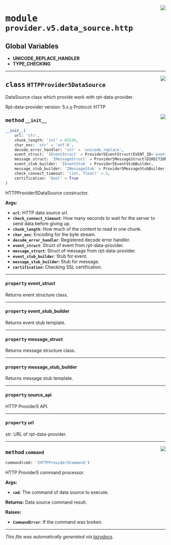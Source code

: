 <!-- markdownlint-disable -->

<a href="../../th2_data_services/provider/v5/data_source/http.py#L0"><img align="right" style="float:right;" src="https://img.shields.io/badge/-source-cccccc?style=flat-square"></a>

# <kbd>module</kbd> `provider.v5.data_source.http`




**Global Variables**
---------------
- **UNICODE_REPLACE_HANDLER**
- **TYPE_CHECKING**


---

<a href="../../th2_data_services/provider/v5/data_source/http.py#L43"><img align="right" style="float:right;" src="https://img.shields.io/badge/-source-cccccc?style=flat-square"></a>

## <kbd>class</kbd> `HTTPProvider5DataSource`
DataSource class which provide work with rpt-data-provider. 

Rpt-data-provider version: 5.x.y Protocol: HTTP 

<a href="../../th2_data_services/provider/v5/data_source/http.py#L50"><img align="right" style="float:right;" src="https://img.shields.io/badge/-source-cccccc?style=flat-square"></a>

### <kbd>method</kbd> `__init__`

```python
__init__(
    url: 'str',
    chunk_length: 'int' = 65536,
    char_enc: 'str' = 'utf-8',
    decode_error_handler: 'str' = 'unicode_replace',
    event_struct: 'IEventStruct' = Provider5EventStruct(EVENT_ID='eventId', PARENT_EVENT_ID='parentEventId', STATUS='successful', NAME='eventName', TYPE='type', BATCH_ID='batchId', IS_BATCHED='isBatched', EVENT_TYPE='eventType', END_TIMESTAMP='endTimestamp', START_TIMESTAMP='startTimestamp', ATTACHED_MESSAGES_IDS='attachedMessageIds', BODY='body'),
    message_struct: 'IMessageStruct' = Provider5MessageStruct(DIRECTION='direction', SESSION_ID='sessionId', MESSAGE_TYPE='messageType', CONNECTION_ID='connectionId', SESSION_ALIAS='sessionAlias', SUBSEQUENCE='subsequence', SEQUENCE='sequence', TIMESTAMP='timestamp', BODY='body', BODY_BASE64='bodyBase64', TYPE='type', MESSAGE_ID='messageId', ATTACHED_EVENT_IDS='attachedEventIds'),
    event_stub_builder: 'IEventStub' = Provider5EventStubBuilder,
    message_stub_builder: 'IMessageStub' = Provider5MessageStubBuilder,
    check_connect_timeout: '(int, float)' = 5,
    certification: 'bool' = True
)
```

HTTPProvider5DataSource constructor. 



**Args:**
 
 - <b>`url`</b>:  HTTP data source url. 
 - <b>`check_connect_timeout`</b>:  How many seconds to wait for the server to send data before giving up. 
 - <b>`chunk_length`</b>:  How much of the content to read in one chunk. 
 - <b>`char_enc`</b>:  Encoding for the byte stream. 
 - <b>`decode_error_handler`</b>:  Registered decode error handler. 
 - <b>`event_struct`</b>:  Struct of event from rpt-data-provider. 
 - <b>`message_struct`</b>:  Struct of message from rpt-data-provider. 
 - <b>`event_stub_builder`</b>:  Stub for event. 
 - <b>`message_stub_builder`</b>:  Stub for message. 
 - <b>`certification`</b>:  Checking SSL certification. 


---

#### <kbd>property</kbd> event_struct

Returns event structure class. 

---

#### <kbd>property</kbd> event_stub_builder

Returns event stub template. 

---

#### <kbd>property</kbd> message_struct

Returns message structure class. 

---

#### <kbd>property</kbd> message_stub_builder

Returns message stub template. 

---

#### <kbd>property</kbd> source_api

HTTP Provider5 API. 

---

#### <kbd>property</kbd> url

str: URL of rpt-data-provider. 



---

<a href="../../th2_data_services/provider/v5/data_source/http.py#L87"><img align="right" style="float:right;" src="https://img.shields.io/badge/-source-cccccc?style=flat-square"></a>

### <kbd>method</kbd> `command`

```python
command(cmd: 'IHTTPProvider5Command')
```

HTTP Provider5 command processor. 



**Args:**
 
 - <b>`cmd`</b>:  The command of data source to execute. 



**Returns:**
 Data source command result. 



**Raises:**
 
 - <b>`CommandError`</b>:  If the command was broken. 




---

_This file was automatically generated via [lazydocs](https://github.com/ml-tooling/lazydocs)._

